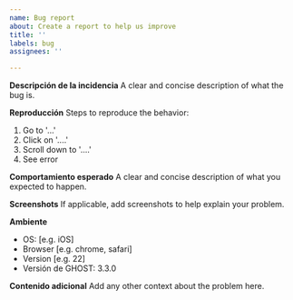 ```yaml
---
name: Bug report
about: Create a report to help us improve
title: ''
labels: bug
assignees: ''

---
```


**Descripción de la incidencia**
A clear and concise description of what the bug is.

**Reproducción**
Steps to reproduce the behavior:
1. Go to '...'
2. Click on '....'
3. Scroll down to '....'
4. See error

**Comportamiento esperado**
A clear and concise description of what you expected to happen.

**Screenshots**
If applicable, add screenshots to help explain your problem.

**Ambiente**
 - OS: [e.g. iOS]
 - Browser [e.g. chrome, safari]
 - Version [e.g. 22]
 - Versión de GHOST: 3.3.0

**Contenido adicional**
Add any other context about the problem here.
